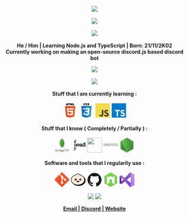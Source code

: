 <!-- @format -->

<p align = "center">
    <img src="https://capsule-render.vercel.app/api?type=waving&color=gradient&height=200&section=header&text=Painfuego&fontSize=80&fontAlignY=35&animation=twinkling&fontColor=gradient"/>
</p>

<p align = "center">
    <img src = "https://readme-typing-svg.herokuapp.com?font=Time+New+Roman&color=cyan&size=25&center=true&vCenter=true&width=600&height=100&lines=Hey+Welcome+To+My+GitHub;++;Painfuego+here+;Active+learner/researcher;Love+to+code+and+learn+new+stuff...<3">
</p>

<p align = "center">
    <a href="https://discord.gg/1st-952570101784281139" target="_blank"> 
    <img src="https://discordapp.com/api/guilds/952570101784281139/widget.png?style=banner2"/>
    </a> 
</p>

<p align = "center">
    <b>He / Him | Learning Node.js and TypeScript | Born: 21/11/2K02
    </br>
    Currently working on making an open-source discord.js based discord bot</b>
</p>

<p align = "center">
    <img src = "https://komarev.com/ghpvc/?username=painfueg0&label=Profile%20views&color=0e75b6&style=flat"/>
</p>

<p align = "center">
    <img src = "https://github-profile-trophy.vercel.app/?username=painfueg0"/>
</p>

<p align = "center">
    <b>Stuff that I am currently learning :</b>
    </br></br>
    <img src = "https://raw.githubusercontent.com/devicons/devicon/master/icons/html5/html5-original-wordmark.svg" width="40" height="40"/>
    <img src = "https://raw.githubusercontent.com/devicons/devicon/master/icons/css3/css3-original-wordmark.svg" width="40" height="40"/>
    <img src = "https://raw.githubusercontent.com/devicons/devicon/master/icons/javascript/javascript-original.svg" width="40" height="40"/>
    <img src = "https://raw.githubusercontent.com/devicons/devicon/master/icons/typescript/typescript-original.svg" width="40" height="40"/>
    </br></br>
    <b>Stuff that I know ( Completely / Partially ) :</b>
    </br></br>
    <img src="https://raw.githubusercontent.com/devicons/devicon/master/icons/mongodb/mongodb-original-wordmark.svg" width="40" height="40"/>
    <img src="https://raw.githubusercontent.com/Hardik0307/Hardik0307/master/assets/canvasjs-charts.svg" width="40" height="40"/> 
    <img src="https://www.chartjs.org/media/logo-title.svg" width="40" height="40"/>
    <img src="https://raw.githubusercontent.com/devicons/devicon/master/icons/express/express-original-wordmark.svg" width="40" height="40"/>
    <img src = "https://raw.githubusercontent.com/devicons/devicon/master/icons/nodejs/nodejs-original.svg" width="40" height="40"/>
    </br></br>
    <b>Software and tools that I regularily use :</b>
    </br></br>
    <img src = "https://raw.githubusercontent.com/devicons/devicon/master/icons/git/git-plain.svg" width="40" height="40"/>
    <img src = "https://raw.githubusercontent.com/devicons/devicon/master/icons/bun/bun-original.svg" width="40" height="40"/>
    <img src = "https://raw.githubusercontent.com/devicons/devicon/master/icons/github/github-original.svg" width="40" height="40"/>
    <img src = "https://raw.githubusercontent.com/devicons/devicon/master/icons/nodemon/nodemon-plain.svg" width="40" height="40"/>
    <img src = "https://raw.githubusercontent.com/devicons/devicon/master/icons/visualstudio/visualstudio-original.svg" width="40" height="40"/>
</p>

<p align = "center">
    <img height="175em" src="https://github-readme-stats.vercel.app/api?username=Painfueg0&show_icons=true&include_all_commits=true&count_private=true&theme=dracula"/>
    <img height="175em" src="https://github-readme-stats.vercel.app/api/top-langs/?username=Painfueg0&layout=compact&langs_count=7&theme=dracula"/>
</p>
</p>

<p align = "center">
    <a href = "mailto:support@codes-for.fun"><b>Email | </b></a>
    <a href = "https://discord.com/invite/1st-952570101784281139"><b>Discord | </b></a>
    <a href = "https://www.codes-for.fun"><b>Website</b></a>
</p>
